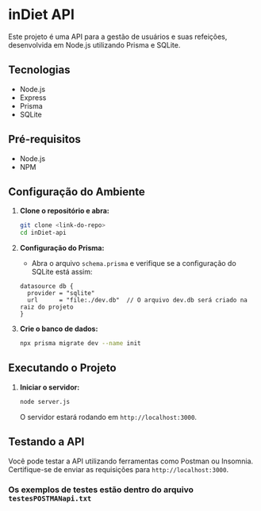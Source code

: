 # inDiet API

Este projeto é uma API para a gestão de usuários e suas refeições, desenvolvida em Node.js utilizando Prisma e SQLite.

## Tecnologias

- Node.js
- Express
- Prisma
- SQLite

## Pré-requisitos

- Node.js
- NPM

## Configuração do Ambiente

1. **Clone o repositório e abra:**
   ```bash
   git clone <link-do-repo>
   cd inDiet-api
   ```

2. **Configuração do Prisma:**
   - Abra o arquivo `schema.prisma` e verifique se a configuração do SQLite está assim:
   ```prisma
   datasource db {
     provider = "sqlite"
     url      = "file:./dev.db"  // O arquivo dev.db será criado na raiz do projeto
   }
   ```

3. **Crie o banco de dados:**
   ```bash
   npx prisma migrate dev --name init
   ```

## Executando o Projeto

1. **Iniciar o servidor:**
   ```bash
   node server.js
   ```
   O servidor estará rodando em `http://localhost:3000`.

## Testando a API

Você pode testar a API utilizando ferramentas como Postman ou Insomnia. Certifique-se de enviar as requisições para `http://localhost:3000`.

### Os exemplos de testes estão dentro do arquivo `testesPOSTMANapi.txt`
